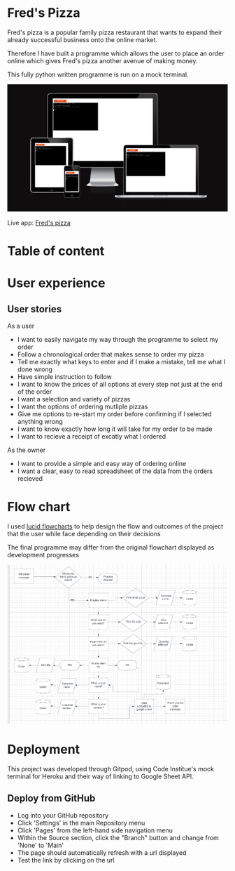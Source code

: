 # Fred's Pizza

Fred's pizza is a popular family pizza restaurant that wants to expand their already successful business onto the online market. 

Therefore I have built a programme which allows the user to place an order online which gives Fred's pizza another avenue of making money.

This fully python written programme is run on a mock terminal.

![Am I responsive](/assets/am%20i%20responsive.PNG)

Live app: [Fred's pizza]()

# Table of content

<!-- List of contents -->

# User experience

## User stories

As a user 

* I want to easily navigate my way through the programme to select my order
* Follow a chronological order that makes sense to order my pizza
* Tell me exactly what keys to enter and if I make a mistake, tell me what I done wrong
* Have simple instruction to follow 
* I want to know the prices of all options at every step not just at the end of the order
* I want a selection and variety of pizzas
* I want the options of ordering mutliple pizzas 
* Give me options to re-start my order before confirming if I selected anything wrong
* I want to know exactly how long it will take for my order to be made
* I want to recieve a receipt of excatly what I ordered

As the owner

* I want to provide a simple and easy way of ordering online
* I want a clear, easy to read spreadsheet of the data from the orders recieved

# Flow chart

I used [lucid flowcharts](https://lucid.app/users/login#/login) to help design the flow and outcomes of the project that the user while face depending on their decisions

The final programme may differ from the original flowchart displayed as development progresses

![Lucid flowchart](/assets/flow%20chart.PNG)

# Deployment

This project was developed through Gitpod, using Code Institue's mock terminal for Heroku and their way of linking to Google Sheet API.

## Deploy from GitHub

* Log into your GitHub repository
* Click 'Settings' in the main Repository menu
* Click 'Pages' from the left-hand side navigation menu
* Within the Source section, click the "Branch" button and change from 'None' to 'Main'
* The page should automatically refresh with a url displayed
* Test the link by clicking on the url